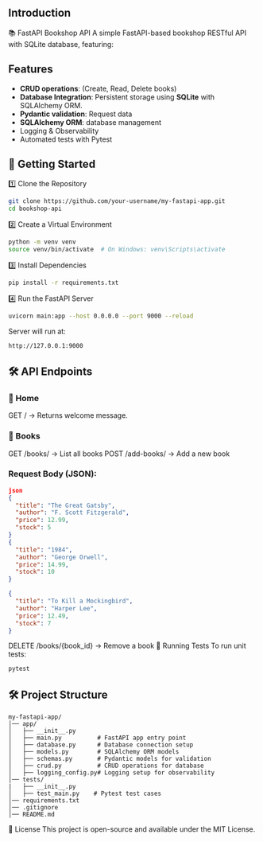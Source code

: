 ## Introduction
📚 FastAPI Bookshop API
A simple FastAPI-based bookshop RESTful API with SQLite database, featuring:

## Features
- **CRUD operations**: (Create, Read, Delete books)
- **Database Integration**: Persistent storage using **SQLite** with SQLAlchemy ORM.
- **Pydantic validation**: Request data
- **SQLAlchemy ORM**: database management
- Logging & Observability
- Automated tests with Pytest

## 🚀 Getting Started
1️⃣ Clone the Repository
 ```bash
git clone https://github.com/your-username/my-fastapi-app.git
cd bookshop-api
```
2️⃣ Create a Virtual Environment
```bash
python -m venv venv
source venv/bin/activate  # On Windows: venv\Scripts\activate
```
3️⃣ Install Dependencies
```bash
pip install -r requirements.txt
```
4️⃣ Run the FastAPI Server
```bash
uvicorn main:app --host 0.0.0.0 --port 9000 --reload
```
Server will run at:
```bash
http://127.0.0.1:9000
```

## 🛠 API Endpoints
### 📌 Home
GET / → Returns welcome message.

### 📌 Books
GET /books/ → List all books
POST /add-books/ → Add a new book

### Request Body (JSON):
```json
json
{
  "title": "The Great Gatsby",
  "author": "F. Scott Fitzgerald",
  "price": 12.99,
  "stock": 5
}
{
  "title": "1984",
  "author": "George Orwell",
  "price": 14.99,
  "stock": 10
}

{
  "title": "To Kill a Mockingbird",
  "author": "Harper Lee",
  "price": 12.49,
  "stock": 7
}
```

DELETE /books/{book_id} → Remove a book
🧪 Running Tests
To run unit tests:
```bash
pytest
```

## 🛠 Project Structure

```
my-fastapi-app/
│── app/
│   ├── __init__.py
│   ├── main.py          # FastAPI app entry point
│   ├── database.py      # Database connection setup
│   ├── models.py        # SQLAlchemy ORM models
│   ├── schemas.py       # Pydantic models for validation
│   ├── crud.py          # CRUD operations for database
│   ├── logging_config.py# Logging setup for observability
│── tests/
|   ├── __init__.py
│   ├── test_main.py    # Pytest test cases
│── requirements.txt
│── .gitignore
│── README.md
```
          
📜 License
This project is open-source and available under the MIT License.
